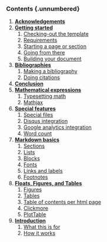 ### Contents  {.unnumbered}

1.  **[Acknowledgements](08-acknowledgements.html)**
1.  **[Getting started](02-getting-started.html)**
    1.  [Checking-out the template](02-getting-started.html#checking-out-the-template)
    1.  [Requirements](02-getting-started.html#requirements)
    1.  [Starting a page or section](02-getting-started.html#starting-a-page-or-section)
    1.  [Going from there](02-getting-started.html#going-from-there)
    1.  [Building your document](02-getting-started.html#building-your-document)
1.  **[Bibliographies](04-bibliographies.html)**
    1.  [Making a bibliography](04-bibliographies.html#making-a-bibliography)
    1.  [Doing citations](04-bibliographies.html#doing-citations)
1.  **[Conclusion](07-conclusion.html)**
1.  **[Mathematical expressions](05-math.html)**
    1.  [Typesetting math](05-math.html#typesetting-math)
    1.  [Mathjax](05-math.html#mathjax)
1.  **[Special features](09-appendix-a.html)**
    1.  [Special files](09-appendix-a.html#special-files)
    1.  [Disqus integration](09-appendix-a.html#disqus-integration)
    1.  [Google analytics integration](09-appendix-a.html#google-analytics-integration)
    1.  [Word count](09-appendix-a.html#word-count)
1.  **[Markdown basics](03-basics.html)**
    1.  [Sections](03-basics.html#sec:sections)
    1.  [Lists](03-basics.html#sec:lists)
    1.  [Blocks](03-basics.html#sec:blocks)
    1.  [Fonts](03-basics.html#sec:fonts)
    1.  [Links and labels](03-basics.html#sec:links-and-labels)
    1.  [Footnotes](03-basics.html#sec:footnotes)
1.  **[Floats, Figures, and Tables](06-figs-tables.html)**
    1.  [Figures](06-figs-tables.html#figures)
    1.  [Tables](06-figs-tables.html#tables)
    1.  [Table of contents per html page](06-figs-tables.html#table-of-contents-per-html-page)
    1.  [Clickmore](06-figs-tables.html#clickmore)
    1.  [PlotTable](06-figs-tables.html#plottable)
1.  **[Introduction](01-introduction.html)**
    1.  [What this is for](01-introduction.html#what-this-is-for)
    1.  [How it works](01-introduction.html#how-it-works)

